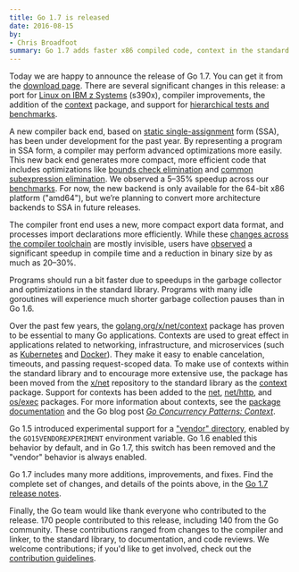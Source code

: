 ```yaml
---
title: Go 1.7 is released
date: 2016-08-15
by:
- Chris Broadfoot
summary: Go 1.7 adds faster x86 compiled code, context in the standard library, and more.
---
```



Today we are happy to announce the release of Go 1.7.
You can get it from the [download page](https://golang.org/dl/).
There are several significant changes in this release: a port for
[Linux on IBM z Systems](https://en.wikipedia.org/wiki/IBM_System_z) (s390x),
compiler improvements, the addition of the [context](https://golang.org/pkg/context/) package,
and support for [hierarchical tests and benchmarks](https://golang.org/pkg/testing/#hdr-Subtests_and_Sub_benchmarks).

A new compiler back end, based on [static single-assignment](https://en.wikipedia.org/wiki/Static_single_assignment_form) form (SSA),
has been under development for the past year.
By representing a program in SSA form, a compiler may perform advanced optimizations more easily.
This new back end generates more compact, more efficient code that includes
optimizations like
[bounds check elimination](https://en.wikipedia.org/wiki/Bounds-checking_elimination) and
[common subexpression elimination](https://en.wikipedia.org/wiki/Common_subexpression_elimination).
We observed a 5–35% speedup across our [benchmarks](https://golang.org/test/bench/go1/).
For now, the new backend is only available for the 64-bit x86 platform ("amd64"),
but we’re planning to convert more architecture backends to SSA in future releases.

The compiler front end uses a new, more compact export data format, and
processes import declarations more efficiently.
While these [changes across the compiler toolchain](https://golang.org/doc/go1.7#compiler) are mostly invisible,
users have [observed](http://dave.cheney.net/2016/04/02/go-1-7-toolchain-improvements)
a significant speedup in compile time and a reduction in binary size by as much as 20–30%.

Programs should run a bit faster due to speedups in the garbage collector and optimizations in the standard library.
Programs with many idle goroutines will experience much shorter garbage collection pauses than in Go 1.6.

Over the past few years, the [golang.org/x/net/context](https://godoc.org/golang.org/x/net/context/)
package has proven to be essential to many Go applications.
Contexts are used to great effect in applications related to networking, infrastructure, and microservices
(such as [Kubernetes](http://kubernetes.io/) and [Docker](https://www.docker.com/)).
They make it easy to enable cancelation, timeouts, and passing request-scoped data.
To make use of contexts within the standard library and to encourage more extensive use,
the package has been moved from the [x/net](https://godoc.org/golang.org/x/net/context/) repository
to the standard library as the [context](https://golang.org/pkg/context/) package.
Support for contexts has been added to the
[net](https://golang.org/pkg/net/),
[net/http](https://golang.org/pkg/net/http/), and
[os/exec](https://golang.org/pkg/os/exec/) packages.
For more information about contexts, see the [package documentation](https://golang.org/pkg/context)
and the Go blog post [_Go Concurrency Patterns: Context_](https://blog.golang.org/context).

Go 1.5 introduced experimental support for a ["vendor" directory](https://golang.org/cmd/go/#hdr-Vendor_Directories),
enabled by the `GO15VENDOREXPERIMENT` environment variable.
Go 1.6 enabled this behavior by default, and in Go 1.7, this switch has been removed and the "vendor" behavior is always enabled.

Go 1.7 includes many more additions, improvements, and fixes.
Find the complete set of changes, and details of the points above, in the
[Go 1.7 release notes](https://golang.org/doc/go1.7.html).

Finally, the Go team would like thank everyone who contributed to the release.
170 people contributed to this release, including 140 from the Go community.
These contributions ranged from changes to the compiler and linker, to the standard library, to documentation, and code reviews.
We welcome contributions; if you'd like to get involved, check out the
[contribution guidelines](https://golang.org/doc/contribute.html).
